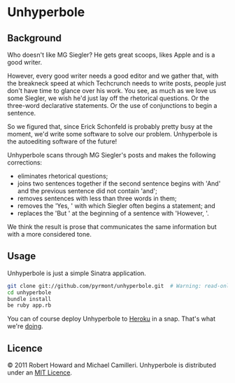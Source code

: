 Unhyperbole
================

Background
----------

Who doesn't like MG Siegler? He gets great scoops, likes Apple and is a good writer.

However, every good writer needs a good editor and we gather that, with the breakneck speed at which Techcrunch needs to write posts, people just don't have time to glance over his work. You see, as much as we love us some Siegler, we wish he'd just lay off the rhetorical questions. Or the three-word declarative statements. Or the use of conjunctions to begin a sentence.

So we figured that, since Erick Schonfeld is probably pretty busy at the moment, we'd write some software to solve our problem. Unhyperbole is the autoediting software of the future!

Unhyperbole scans through MG Siegler's posts and makes the following corrections:

- eliminates rhetorical questions;
- joins two sentences together if the second sentence begins with 'And' and the previous sentence did not contain 'and';
- removes sentences with less than three words in them;
- removes the 'Yes, ' with which Siegler often begins a statement; and
- replaces the 'But ' at the beginning of a sentence with 'However, '.

We think the result is prose that communicates the same information but with a more considered tone.

Usage
-----

Unhyperbole is just a simple Sinatra application.

```bash
git clone git://github.com/pyrmont/unhyperbole.git  # Warning: read-only.
cd unhyperbole
bundle install
be ruby app.rb
```

You can of course deploy Unhyperbole to [Heroku](http://heroku.com/) in a snap. That's what we're [doing](http://unhyperbole.heroku.com/).

Licence
-------

&copy; 2011 Robert Howard and Michael Camilleri. Unhyperbole is distributed under an [MIT Licence](http://en.wikipedia.org/wiki/MIT_License).